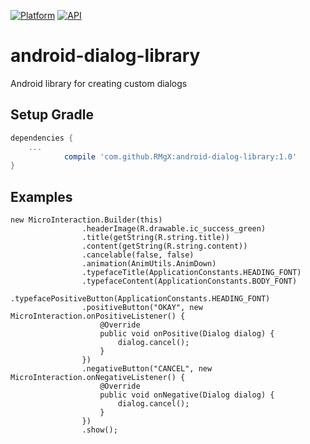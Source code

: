 [![Platform](https://img.shields.io/badge/platform-android-green.svg)](http://developer.android.com/index.html)
[![API](https://img.shields.io/badge/API-8%2B-brightgreen.svg?style=flat)](https://android-arsenal.com/api?level=15)

# android-dialog-library
Android library for creating custom dialogs

## Setup Gradle

```groovy
dependencies {
    ...
	        compile 'com.github.RMgX:android-dialog-library:1.0'
}
```

## Examples

```code
new MicroInteraction.Builder(this)
                .headerImage(R.drawable.ic_success_green)
                .title(getString(R.string.title))
                .content(getString(R.string.content))
                .cancelable(false, false)
                .animation(AnimUtils.AnimDown)
                .typefaceTitle(ApplicationConstants.HEADING_FONT)
                .typefaceContent(ApplicationConstants.BODY_FONT)
                .typefacePositiveButton(ApplicationConstants.HEADING_FONT)
                .positiveButton("OKAY", new MicroInteraction.onPositiveListener() {
                    @Override
                    public void onPositive(Dialog dialog) {
                        dialog.cancel();
                    }
                })
                .negativeButton("CANCEL", new MicroInteraction.onNegativeListener() {
                    @Override
                    public void onNegative(Dialog dialog) {
                        dialog.cancel();
                    }
                })
                .show();
```

